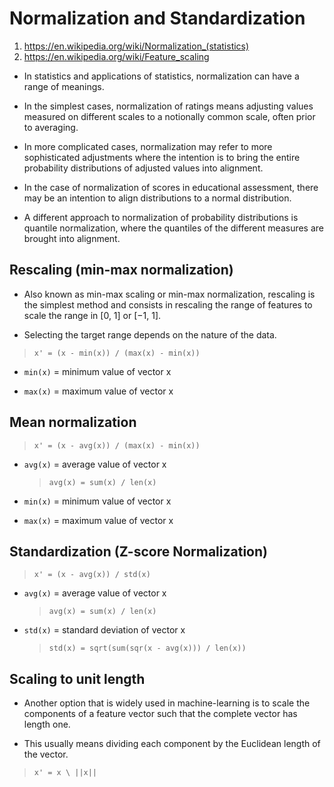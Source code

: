 # Normalization and Standardization

1. https://en.wikipedia.org/wiki/Normalization_(statistics)
1. https://en.wikipedia.org/wiki/Feature_scaling


- In statistics and applications of statistics, normalization can have a range of meanings.

- In the simplest cases, normalization of ratings means adjusting values measured on different scales to a notionally common scale, often prior to averaging. 

- In more complicated cases, normalization may refer to more sophisticated adjustments where the intention is to bring the entire probability distributions of adjusted values into alignment. 

- In the case of normalization of scores in educational assessment, there may be an intention to align distributions to a normal distribution. 

- A different approach to normalization of probability distributions is quantile normalization, where the quantiles of the different measures are brought into alignment.

## Rescaling (min-max normalization)

- Also known as min-max scaling or min-max normalization, rescaling is the simplest method and consists in rescaling the range of features to scale the range in [0, 1] or [−1, 1]. 

- Selecting the target range depends on the nature of the data. 

> `x' = (x - min(x)) / (max(x) - min(x))`

- `min(x)` = minimum value of vector x

- `max(x)` = maximum value of vector x

## Mean normalization

> `x' = (x - avg(x)) / (max(x) - min(x))`

- `avg(x)` = average value of vector x 
    > `avg(x) = sum(x) / len(x)`

- `min(x)` = minimum value of vector x

- `max(x)` = maximum value of vector x

## Standardization (Z-score Normalization)

> `x' = (x - avg(x)) / std(x)`


- `avg(x)` = average value of vector x 
    > `avg(x) = sum(x) / len(x)`

- `std(x)` = standard deviation of vector x
    > `std(x) = sqrt(sum(sqr(x - avg(x))) / len(x))`

## Scaling to unit length

- Another option that is widely used in machine-learning is to scale the components of a feature vector such that the complete vector has length one. 

- This usually means dividing each component by the Euclidean length of the vector.

> `x' = x \ ||x||`
